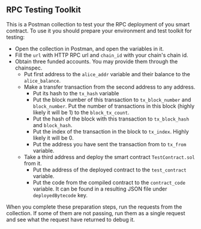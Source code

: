 ## RPC Testing Toolkit

This is a Postman collection to test your the RPC deployment of you smart contract. To use it you should prepare your environment and test toolkit for testing:

* Open the collection in Postman, and open the variables in it.
* Fill the `url` with HTTP RPC url and `chain_id` with your chain's chain id.
* Obtain three funded accounts. You may provide them through the chainspec. 
  * Put first address to the `alice_addr` variable and their balance to the `alice_balance`.
  * Make a transfer transaction from the second address to any address.
    * Put its hash to the `tx_hash` variable
    * Put the block number of this transaction to `tx_block_number` and `block_number`. Put the number of transactions in this block (highly likely it will be 1) to the `block_tx_count`.
    * Put the hash of the block with this transaction to `tx_block_hash` and `block_hash`.
    * Put the index of the transaction in the block to `tx_index`. Highly likely it will be 0.
    * Put the address you have sent the transaction from to `tx_from` variable.
  * Take a third address and deploy the smart contract `TestContract.sol` from it.
    * Put the address of the deployed contract to the `test_contract` variable.
    * Put the code from the compiled contract to the `contract_code` variable. It can be found in a resulting JSON file under `deployedBytecode` key.

When you complete these preparation steps, run the requests from the collection. If some of them are not passing, run them as a single request and see what the request have returned to debug it.